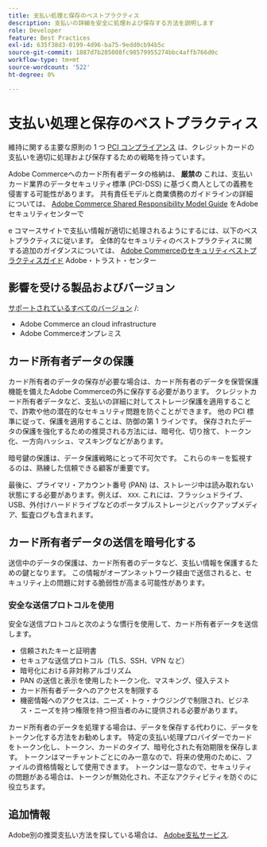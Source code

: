 ```yaml
---
title: 支払い処理と保存のベストプラクティス
description: 支払いの詳細を安全に処理および保存する方法を説明します
role: Developer
feature: Best Practices
exl-id: 635f38d3-0199-4d96-ba75-9edd0cb94b5c
source-git-commit: 1887d7b285008fc98579955274bbc4affb766d0c
workflow-type: tm+mt
source-wordcount: '522'
ht-degree: 0%

---
```


# 支払い処理と保存のベストプラクティス

維持に関する主要な原則の 1 つ [PCI コンプライアンス](https://experienceleague.adobe.com/docs/commerce-admin/start/compliance/payments/compliance-pci.html) は、クレジットカードの支払いを適切に処理および保存するための戦略を持っています。

Adobe Commerceへのカード所有者データの格納は、 **厳禁の** これは、支払いカード業界のデータセキュリティ標準 (PCI-DSS) に基づく商人としての義務を侵害する可能性があります。 共有責任モデルと商業債務のガイドラインの詳細については、 [Adobe Commerce Shared Responsibility Model Guide](https://www.adobe.com/content/dam/cc/en/trust-center/ungated/whitepapers/experience-cloud/adobe-commerce-shared-responsibilities-guide.pdf) をAdobeセキュリティセンターで

e コマースサイトで支払い情報が適切に処理されるようにするには、以下のベストプラクティスに従います。 全体的なセキュリティのベストプラクティスに関する追加のガイダンスについては、 [Adobe Commerceのセキュリティベストプラクティスガイド](https://www.adobe.com/content/dam/cc/en/trust-center/ungated/whitepapers/experience-cloud/adobe-commerce-best-practices-guide.pdf) Adobe・トラスト・センター

## 影響を受ける製品およびバージョン

[サポートされているすべてのバージョン](../../../release/versions.md) /:

* Adobe Commerce an cloud infrastructure
* Adobe Commerceオンプレミス

## カード所有者データの保護

カード所有者のデータの保存が必要な場合は、カード所有者のデータを保管保護機能を備えたAdobe Commerceの外に保存する必要があります。 クレジットカード所有者データなど、支払いの詳細に対してストレージ保護を適用することで、詐欺や他の潜在的なセキュリティ問題を防ぐことができます。 他の PCI 標準に従って、保護を適用することは、防御の第 1 ラインです。 保存されたデータの保護を強化するための推奨される方法には、暗号化、切り捨て、トークン化、一方向ハッシュ、マスキングなどがあります。

暗号鍵の保護は、データ保護戦略にとって不可欠です。 これらのキーを監視するのは、熟練した信頼できる顧客が重要です。

最後に、プライマリ・アカウント番号 (PAN) は、ストレージ中は読み取れない状態にする必要があります。例えば、 `XXX`. これには、フラッシュドライブ、USB、外付けハードドライブなどのポータブルストレージとバックアップメディア、監査ログも含まれます。

## カード所有者データの送信を暗号化する

送信中のデータの保護は、カード所有者のデータなど、支払い情報を保護するための鍵となります。 この情報がオープンネットワーク経由で送信されると、セキュリティ上の問題に対する脆弱性が高まる可能性があります。

### 安全な送信プロトコルを使用

安全な送信プロトコルと次のような慣行を使用して、カード所有者データを送信します。

* 信頼されたキーと証明書
* セキュアな送信プロトコル（TLS、SSH、VPN など）
* 暗号化における非対称アルゴリズム
* PAN の送信と表示を使用したトークン化、マスキング、侵入テスト
* カード所有者データへのアクセスを制限する
* 機密情報へのアクセスは、ニーズ・トゥ・ナウジングで制限され、ビジネス・ニーズを持つ権限を持つ担当者のみに提供される必要があります。

カード所有者のデータを処理する場合は、データを保存する代わりに、データをトークン化する方法をお勧めします。 特定の支払い処理プロバイダーでカードをトークン化し、トークン、カードのタイプ、暗号化された有効期限を保存します。 トークンはマーチャントごとにのみ一意なので、将来の使用のために、ファイルの資格情報として使用できます。 トークンは一意なので、セキュリティの問題がある場合は、トークンが無効化され、不正なアクティビティを防ぐのに役立ちます。

## 追加情報

Adobe別の推奨支払い方法を探している場合は、 [Adobe支払サービス](https://experienceleague.adobe.com/docs/commerce-merchant-services/payment-services/overview.html).
